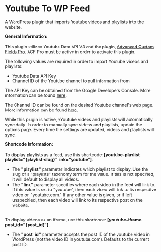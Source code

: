 # Youtube To WP Feed
A WordPress plugin that imports Youtube videos and playlists into the website.

<strong>General Information:</strong><br><br>
This plugin utilizes Youtube Data API V3 and the plugin, <a href="https://www.advancedcustomfields.com/pro/" target="_blank">Advanced Custom Fields Pro</a>. ACF Pro must be active in order to activate this plugin.

The following values are required in order to import Youtube videos and playlists:
<ul>
    <li>Youtube Data API Key</li>
    <li>Channel ID of the Youtube channel to pull information from</li>
</ul>

The API Key can be obtained from the Google Developers Console. More information can be found <a href="https://developers.google.com/youtube/v3/getting-started" target="_blank">here</a>.

The Channel ID can be found on the desired Youtube channel's web page. More information can be found <a href="https://support.google.com/youtube/answer/3250431" target="_blank">here</a>.

While this plugin is active, yYoutube videos and playlists will automatically sync daily. In order to manually sync videos and playlists, update the options page. Every time the settings are updated, videos and playlists will sync.
 
<strong>Shortcode Information:</strong><br><br>
To display playlists as a feed, use this shortcode: <strong>[youtube-playlist playlist="{playlist-slug}" link="youtube"]</strong>.<br>
<ul >
    <li>The <strong>"playlist"</strong> parameter indicates which playlist to display. Use the slug of a "playlists" taxonomy term for the value. If this is not specified, it will default to display all videos.</li>
    <li>The <strong>"link"</strong> parameter specifies where each video in the feed will link to. If this value is set to "youtube", then each video will link to its respective video on "youtube.com." If any other value is given, or if left unspecified, then each video will link to its respective post on the website.</li> 
</ul>
<br>
To display videos as an iframe, use this shortcode: <strong>[youtube-iframe post_id="{post_id}"]</strong>.<br>
<ul>
    <li>The <strong>"post_id"</strong> parameter accepts the post ID of the youtube video in WordPress (not the video ID in youtube.com). Defaults to the current post ID.</li>
</ul>